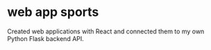 # web app sports
 Created web applications with React and connected them to my own Python Flask backend API. 

